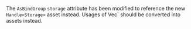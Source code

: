 The `AsBindGroup` `storage` attribute has been modified to reference the new `Handle<Storage>` asset instead. Usages of Vec` should be converted into assets instead.
